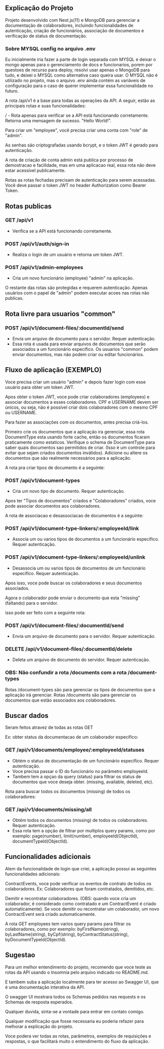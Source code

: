 ## Explicação do Projeto

Projeto desenvolvido com Nest.js(11) e MongoDB para gerenciar a documentação de colaboradores, incluindo funcionalidades de autenticação, criação de funcionários, associação de documentos e verificação de status de documentação.

### Sobre MYSQL config no arquivo .env

Eu inicialmente iria fazer a parte de login separada com MYSQL e deixar o mongo apenas para o gerenciamento de docs e funcionarios, porem por questoes de recurso para deploy, resolvi usar apenas o MongoDB para tudo, e deixei o MYSQL como alternativa caso queira usar.
O MYSQL não é utilizado no projeto, mas o arquivo .env ainda contém as variáveis de configuração para o caso de querer implementar essa funcionalidade no futuro.

A rota /api/v1 é a base para todas as operações da API. A seguir, estão as principais rotas e suas funcionalidades:

/ - Rota apenas para verificar se a API está funcionando corretamente. Retorna uma mensagem de sucesso. "Hello World!".

Para criar um "employee", você precisa criar uma conta com "role" de "admin".

As senhas são criptografadas usando bcrypt, e o token JWT é gerado para autenticação.

A rota de criação de conta admin está publica por processo de demostracao e facilidade, mas em uma aplicacao real, essa rota não deve estar acessível publicamente.

Rotas as rotas fechadas precisam de autenticação para serem acessadas. Você deve passar o token JWT no header Authorization como Bearer Token.

## Rotas publicas

### GET /api/v1
- Verifica se a API está funcionando corretamente.

### POST /api/v1/auth/sign-in
- Realiza o login de um usuário e retorna um token JWT.

### POST /api/v1/admin-employees
- Cria um novo funcionário (employee) "admin" na aplicação.

O restante das rotas são protegidas e requerem autenticação.
Apenas usuários com o papel de "admin" podem executar acoes nas rotas não publicas.

## Rota livre para usuarios "common"

### POST /api/v1/document-files/:documentId/send
- Envia um arquivo de documento para o servidor. Requer autenticação.
 - Essa rota é usada para enviar arquivos de documentos que serão associados a um funcionário específico. Os usuarios "common" podem enviar documentos, mas não podem criar ou editar funcionários.

## Fluxo de aplicação (EXEMPLO)

Voce precisa criar um usuário "admin" e depois fazer login com esse usuário para obter um token JWT.

Apos obter o token JWT, voce pode criar colaboradores (employees) e associar documentos a esses colaboradores.
CPF e USERNAME devem ser únicos, ou seja, não é possível criar dois colaboradores com o mesmo CPF ou USERNAME.

Para fazer as associações com os documentos, antes precisa criá-los.

Primeiro crie os documentos que a aplicação ira gerenciar, essa rota DocumentType esta usando forte cache, então os documentos ficaram praticamente como estaticos.
Verifique o schema de DocumentType para saber quais documentos sao permitidos de criar. (Isso é um controle para evitar que sejam criados documentos inválidos).
Adicione ou altere os documentos que são realmente necessários para a aplicação.

A rota pra criar tipos de documento é a seguinte:
### POST /api/v1/document-types
- Cria um novo tipo de documento. Requer autenticação.

Apos ter "Tipos de documentos" criados e "Colaboradores" criados, voce pode associar documentos aos colaboradores.

A rota de associacao e desassociacao de documentos é a seguinte:
### POST /api/v1/document-type-linkers/:employeeId/link
- Associa um ou varios tipos de documentos a um funcionário específico. Requer autenticação.
### POST /api/v1/document-type-linkers/:employeeId/unlink
- Desassocia um ou varios tipos de documentos de um funcionário específico. Requer autenticação.

Apos isso, voce pode buscar os colaboradores e seus documentos associados.

Agora o colaborador pode enviar o documento que esta "missing" (faltando) para o servidor.

isso pode ser feito com a seguinte rota:
### POST /api/v1/document-files/:documentId/send
- Envia um arquivo de documento para o servidor. Requer autenticação.

### DELETE /api/v1/document-files/:documentId/delete
- Deleta um arquivo de documento do servidor. Requer autenticação.

### OBS: Não confundir a rota /documents com a rota /document-types

Rotas /document-types são para gerenciar os tipos de documentos que a aplicação irá gerenciar.
Rotas /documents são para gerenciar os documentos que estão associados aos colaboradores.

## Buscar dados

Seram feitos atravez de todas as rotas GET

Ex: obter status da documentacao de um colaborador especifico:
### GET /api/v1/documents/employee/:employeeId/statuses
- Obtém o status de documentação de um funcionário específico. Requer autenticação.
 - Voce precisa passar o ID do funcionário no parâmetro employeeId.
 - Tambem tem a opçao da query (status) para filtrar os status de documentos que voce deseja obter. (missing, available, deleted, etc).

Rota para buscar todos os documentos (missing) de todos os colaboradores:
### GET /api/v1/documents/missing/all
- Obtém todos os documentos (missing) de todos os colaboradores. Requer autenticação.
 - Essa rota tem a opção de filtrar por multiplos query params, como por exemplo: page(number), limit(number), employeeId(ObjectId), documentTypeId(ObjectId).

## Funcionalidades adicionais

Alem da funcionalidade de login que criei, a aplicação possui as seguintes funcionalidades adicionais:

ContractEvents, voce pode verificar os eventos de contrato de todos os colaboradores.
Ex: Colaboradores que foram contratados, demitidos, etc.

Demitir e recontratar colaboradores. (OBS: quando voce cria um colaborador, é considerado como contratado e um ContractEvent é criado automaticamente).
Se voce demitir ou recontratar um colaborador, um novo ContractEvent será criado automaticamente.

A rota GET employees tem varios query params para filtrar os colaboradores, como por exemplo: byFirstName(string), byLastName(string), byCpf(string), byContractStatus(string), byDocumentTypeId(ObjectId).

## Sugestao

Para um melhor entendimento do projeto, recomendo que voce teste as rotas da API usando o Insomnia pelo arquivo indicado no README.md.

E tambem suba a aplicação localmente para ter acesso ao Swagger UI, que é uma documentação interativa da API.

O swagger UI mostrara todos os Schemas pedidos nas requests e os Schemas de resposta esperados.

Qualquer duvida, sinta-se a vontade para entrar em contato comigo.

Qualquer modificação que fosse necessaria eu poderia refazer para melhorar a explicação do projeto.

Voce podera ver todas as rotas, parâmetros, exemplos de requisições e respostas, o que facilitará muito o entendimento do fluxo da aplicação.
